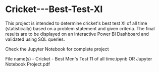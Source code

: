 # Cricket---Best-Test-XI
This project is intended to determine cricket's best test XI of all time (statistically) based on a problem statement and given criteria. The final results are to be displayed on an interactive Power BI Dashboard and validated using SQL queries.

Check the Jupyter Notebook for complete project

File name(s) - Cricket - Best Men's Test 11 of all time.ipynb
OR Jupyter Notebook Project.pdf
